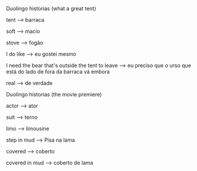 <p>Duolingo historias (what a great tent)</p>
<p>tent --> barraca</p>
<p>soft --> macio</p>
<p>stove --> fogão</p>
<p>I do like --> eu gostei mesmo<p>
<p>I need the bear that's outside the tent to leave --> eu preciso que o urso que está do lado de fora da barraca vá embora</p>
<p>real --> de verdade</p>

<p>Duolingo historias (the movie premiere)</p>
<p>actor --> ator</p>
<p>suit --> terno</p>
<p>limo --> limousine</p>
<p>step in mud --> Pisa na lama</p>
<p>covered --> coberto</p>
<p>covered in mud --> coberto de lama</p>
